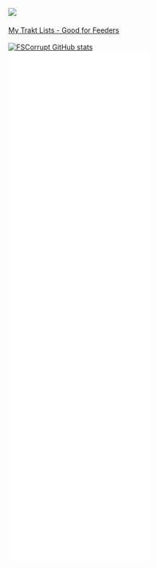 ![](https://komarev.com/ghpvc/?username=fscorrupt&label=PROFILE+VIEWS&color=orange)
<br>
<br>
[My Trakt Lists - Good for Feeders](https://trakt.tv/users/fs-corrupt/lists)
<br>
<br>
[![FSCorrupt GitHub stats](https://github-readme-stats.vercel.app/api?username=fscorrupt&show_icons=true&theme=tokyonight&hide_border=true&disable_animations=true)](https://github.com/anuraghazra/github-readme-stats)
<br>
![FSCorrupt metrics](./github-metrics.svg)
<br>
